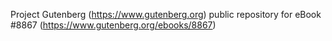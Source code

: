Project Gutenberg (https://www.gutenberg.org) public repository for eBook #8867 (https://www.gutenberg.org/ebooks/8867)
